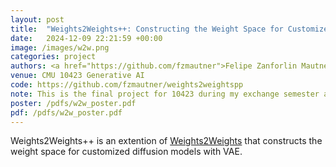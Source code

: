 ```yaml
---
layout: post
title:  "Weights2Weights++: Constructing the Weight Space for Customized Diffusion Models with VAE"
date:   2024-12-09 22:21:59 +00:00
image: /images/w2w.png
categories: project
authors: <a href="https://github.com/fzmautner">Felipe Zanforlin Mautner</a>, <a href="https://sheyining.github.io/">Yining She</a>, <author>Yuchen Lin</author>
venue: CMU 10423 Generative AI
code: https://github.com/fzmautner/weights2weightspp
note: This is the final project for 10423 during my exchange semester at CMU in 2024 Fall.
poster: /pdfs/w2w_poster.pdf
pdf: /pdfs/w2w_poster.pdf
---
```

Weights2Weights++ is an extention of <a href="https://snap-research.github.io/weights2weights/">Weights2Weights</a> that constructs the weight space for customized diffusion models with VAE. 